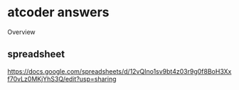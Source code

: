 atcoder answers
====

Overview

## spreadsheet

https://docs.google.com/spreadsheets/d/12vQIno1sv9bt4z03r9g0f8BoH3Xxf70vLz0MKjYhS3Q/edit?usp=sharing